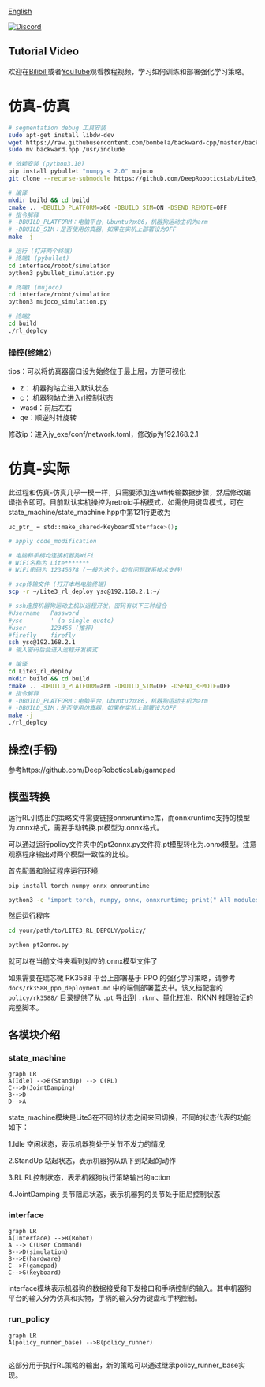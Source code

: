 [English](./README_EN.md)

[![Discord](https://img.shields.io/badge/-Discord-5865F2?style=flat&logo=Discord&logoColor=white)](https://discord.gg/gdM9mQutC8)

## Tutorial Video
欢迎在[Bilibili](https://b23.tv/UoIqsFn)或者[YouTube](https://youtube.com/playlist?list=PLy9YHJvMnjO0X4tx_NTWugTUMJXUrOgFH&si=pjUGF5PbFf3tGLFz)观看教程视频，学习如何训练和部署强化学习策略。

# 仿真-仿真
```bash
# segmentation debug 工具安装
sudo apt-get install libdw-dev
wget https://raw.githubusercontent.com/bombela/backward-cpp/master/backward.hpp
sudo mv backward.hpp /usr/include

# 依赖安装 (python3.10)
pip install pybullet "numpy < 2.0" mujoco
git clone --recurse-submodule https://github.com/DeepRoboticsLab/Lite3_rl_deploy.git

# 编译
mkdir build && cd build
cmake .. -DBUILD_PLATFORM=x86 -DBUILD_SIM=ON -DSEND_REMOTE=OFF
# 指令解释
# -DBUILD_PLATFORM：电脑平台，Ubuntu为x86，机器狗运动主机为arm
# -DBUILD_SIM：是否使用仿真器，如果在实机上部署设为OFF 
make -j
```

```bash
# 运行 (打开两个终端)
# 终端1 (pybullet)
cd interface/robot/simulation
python3 pybullet_simulation.py

# 终端1 (mujoco)
cd interface/robot/simulation
python3 mujoco_simulation.py

# 终端2 
cd build
./rl_deploy
```

### 操控(终端2)

tips：可以将仿真器窗口设为始终位于最上层，方便可视化

- z： 机器狗站立进入默认状态
- c： 机器狗站立进入rl控制状态
- wasd：前后左右
- qe：顺逆时针旋转

修改ip：进入jy_exe/conf/network.toml，修改ip为192.168.2.1

# 仿真-实际
此过程和仿真-仿真几乎一模一样，只需要添加连wifi传输数据步骤，然后修改编译指令即可。目前默认实机操控为retroid手柄模式，如需使用键盘模式，可在state_machine/state_machine.hpp中第121行更改为
```bash
uc_ptr_ = std::make_shared<KeyboardInterface>();
```
```bash
# apply code_modification

# 电脑和手柄均连接机器狗WiFi
# WiFi名称为 Lite*******
# WiFi密码为 12345678 (一般为这个，如有问题联系技术支持)

# scp传输文件 (打开本地电脑终端)
scp -r ~/Lite3_rl_deploy ysc@192.168.2.1:~/

# ssh连接机器狗运动主机以远程开发，密码有以下三种组合
#Username	Password
#ysc		' (a single quote)
#user		123456 (推荐)
#firefly	firefly
ssh ysc@192.168.2.1
# 输入密码后会进入远程开发模式

# 编译
cd Lite3_rl_deploy
mkdir build && cd build
cmake .. -DBUILD_PLATFORM=arm -DBUILD_SIM=OFF -DSEND_REMOTE=OFF
# 指令解释
# -DBUILD_PLATFORM：电脑平台，Ubuntu为x86，机器狗运动主机为arm
# -DBUILD_SIM：是否使用仿真器，如果在实机上部署设为OFF 
make -j 
./rl_deploy
```

## 操控(手柄)

参考https://github.com/DeepRoboticsLab/gamepad

## 模型转换

运行RL训练出的策略文件需要链接onnxruntime库，而onnxruntime支持的模型为.onnx格式，需要手动转换.pt模型为.onnx格式。

可以通过运行policy文件夹中的pt2onnx.py文件将.pt模型转化为.onnx模型。注意观察程序输出对两个模型一致性的比较。

首先配置和验证程序运行环境

```bash
pip install torch numpy onnx onnxruntime

python3 -c 'import torch, numpy, onnx, onnxruntime; print(" All modules OK")'
```

然后运行程序

```bash
cd your/path/to/LITE3_RL_DEPOLY/policy/

python pt2onnx.py
```
就可以在当前文件夹看到对应的.onnx模型文件了

如果需要在瑞芯微 RK3588 平台上部署基于 PPO 的强化学习策略，请参考 `docs/rk3588_ppo_deployment.md` 中的端侧部署蓝皮书。该文档配套的 `policy/rk3588/` 目录提供了从 `.pt` 导出到 `.rknn`、量化校准、RKNN 推理验证的完整脚本。 


## 各模块介绍

### state_machine


```mermaid
graph LR
A(Idle) -->B(StandUp) --> C(RL) 
C-->D(JointDamping)
B-->D
D-->A

```

state_machine模块是Lite3在不同的状态之间来回切换，不同的状态代表的功能如下：

1.Idle 空闲状态，表示机器狗处于关节不发力的情况

2.StandUp 站起状态，表示机器狗从趴下到站起的动作

3.RL RL控制状态，表示机器狗执行策略输出的action

4.JointDamping 关节阻尼状态，表示机器狗的关节处于阻尼控制状态

### interface

```mermaid
graph LR
A(Interface) -->B(Robot)
A --> C(User Command)
B-->D(simulation)
B-->E(hardware)
C-->F(gamepad)
C-->G(keyboard)

```

interface模块表示机器狗的数据接受和下发接口和手柄控制的输入。其中机器狗平台的输入分为仿真和实物，手柄的输入分为键盘和手柄控制。

### run_policy

```mermaid
graph LR
A(policy_runner_base) -->B(policy_runner)


```

这部分用于执行RL策略的输出，新的策略可以通过继承policy_runner_base实现。
